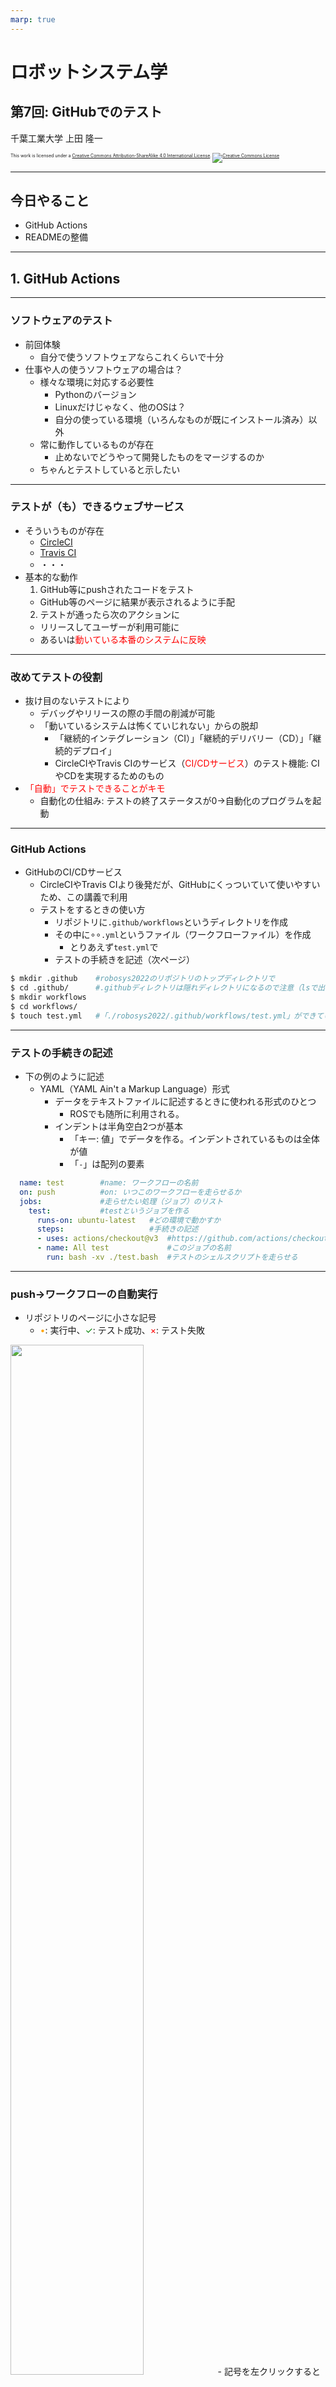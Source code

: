 ```yaml
---
marp: true
---
```


<!-- footer: "ロボットシステム学第7回" -->

# ロボットシステム学

## 第7回: GitHubでのテスト

千葉工業大学 上田 隆一


<p style="font-size:50%">
This work is licensed under a <a rel="license" href="http://creativecommons.org/licenses/by-sa/4.0/">Creative Commons Attribution-ShareAlike 4.0 International License</a>.
<a rel="license" href="http://creativecommons.org/licenses/by-sa/4.0/">
<img alt="Creative Commons License" style="border-width:0" src="https://i.creativecommons.org/l/by-sa/4.0/88x31.png" /></a>
</p>

---

<!-- paginate: true -->

## 今日やること

- GitHub Actions
- READMEの整備

---

## 1. GitHub Actions

---

### ソフトウェアのテスト

- 前回体験
  - 自分で使うソフトウェアならこれくらいで十分　
- 仕事や人の使うソフトウェアの場合は？
  - 様々な環境に対応する必要性
    - Pythonのバージョン
    - Linuxだけじゃなく、他のOSは？
    - 自分の使っている環境（いろんなものが既にインストール済み）以外
  - 常に動作しているものが存在
    - 止めないでどうやって開発したものをマージするのか
  - ちゃんとテストしていると示したい

---

### テストが（も）できるウェブサービス

- そういうものが存在
  - [CircleCI](https://circleci.com/ja/)
  - [Travis CI](https://www.travis-ci.com/)
  - ・・・　
- 基本的な動作
  1. GitHub等にpushされたコードをテスト
    - GitHub等のページに結果が表示されるように手配
  2. テストが通ったら次のアクションに
    - リリースしてユーザーが利用可能に
    - あるいは<span style="color:red">動いている本番のシステムに反映</span>


---

### 改めてテストの役割

- 抜け目のないテストにより
  - デバッグやリリースの際の手間の削減が可能
  - 「動いているシステムは怖くていじれない」からの脱却
    - 「継続的インテグレーション（CI）」「継続的デリバリー（CD）」「継続的デプロイ」
    - CircleCIやTravis CIのサービス（<span style="color:red">CI/CDサービス</span>）のテスト機能: CIやCDを実現するためのもの　
- <span style="color:red">「自動」でテストできることがキモ</span>
  - 自動化の仕組み: テストの終了ステータスが0$\rightarrow$自動化のプログラムを起動

---

### GitHub Actions

- GitHubのCI/CDサービス
  - CircleCIやTravis CIより後発だが、GitHubにくっついていて使いやすいため、この講義で利用
  - テストをするときの使い方
    - リポジトリに`.github/workflows`というディレクトリを作成
    - その中に$\circ\circ$`.yml`というファイル（ワークフローファイル）を作成
      - とりあえず`test.yml`で
    - テストの手続きを記述（次ページ）
 ```bash
$ mkdir .github    #robosys2022のリポジトリのトップディレクトリで
$ cd .github/      #.githubディレクトリは隠れディレクトリになるので注意（lsで出てこない。ls -aで出る。）
$ mkdir workflows
$ cd workflows/
$ touch test.yml   #「./robosys2022/.github/workflows/test.yml」ができているとOK
 ```

---

### テストの手続きの記述

- 下の例のように記述
  - YAML（YAML Ain't a Markup Language）形式
    - データをテキストファイルに記述するときに使われる形式のひとつ
      - ROSでも随所に利用される。
    - インデントは半角空白2つが基本
      - 「キー: 値」でデータを作る。インデントされているものは全体が値
      - 「`-`」は配列の要素

```yaml
  name: test        #name: ワークフローの名前
  on: push          #on: いつこのワークフローを走らせるか
  jobs:             #走らせたい処理（ジョブ）のリスト
    test:           #testというジョブを作る
      runs-on: ubuntu-latest   #どの環境で動かすか
      steps:                   #手続きの記述
      - uses: actions/checkout@v3  #https://github.com/actions/checkoutのバージョン3を使用
      - name: All test             #このジョブの名前
        run: bash -xv ./test.bash  #テストのシェルスクリプトを走らせる
```

---

### push$\rightarrow$ワークフローの自動実行

- リポジトリのページに小さな記号
  - <span style="color:orange">$\bullet$</span>: 実行中、<span style="color:green">$\checkmark$</span>: テスト成功、<span style="color:red">$\times$</span>: テスト失敗
<img src="./figs/github_actions_running.png" width="65%" />
- 記号を左クリックすると小窓が出現$\rightarrow$「Details」を押してみましょう。
<img src="./figs/github_actions_ok.png" width="70%" />

---

### ワークフローのログ確認

- Detailsを押すと行われた処理のシェルの出力が閲覧可能
  - 「All test」をクリックすると`test.bash`のログ
<img src="./figs/testlog.png" width="70%" />
- 全項目の終了ステータスが0なら<span style="color:green">$\checkmark$</span>の表示

---

### 複数バージョンのPythonを試す

- ジョブに`strategy/matrix/python-version`を追加
  ```yaml
  ・・・
  jobs:
    test:
      runs-on: ubuntu-latest
      strategy:
        matrix:
          python-version: ["3.7", "3.8", "3.9", "3.10"]
      steps:
        ・・・
  ```
  - 実行してみると、全バージョンに対してテストが走る
<img src="./figs/multi_version.png" width="45%" />

---

## 2. READMEの整備

- README: このソフトを使ってもらうときに最初に読んでもらうドキュメント
  - 練習リポジトリの中ある`README.md`がソレ
  ```markdown
  # robosys2022
  ロボットシステム学の練習リポジトリ
  ```
    - Markdownという形式で記述
  - GitHubだとこのように表示される<img src="./figs/readme_md.png" width="70%" />
    - 今のところ不親切


---

### READMEに書くこと

- 全て書く必要はないが、ユーザが困らないように（[例](https://github.com/shellgei/rusty_bash)）
  - 何をするためのソフトか
  - 使い方
    - ダウンロード、インストール、起動する手順、簡単な使い方
  - どんな環境で使えるか
    - OS/Pythonのバージョン/他に必要なソフトウェアやライブラリ
  - テストの結果（後述）
  - 権利関係・謝辞
    - 著作権、ライセンス（利用しているソフトウェアについても）
    - 手伝ってくれた人のリストと手伝いの中身
  - その他必要なこと

---

### テスト結果やテストに対する記述


- README.mdの例
  ```md
  # plusコマンド
  ![test](https://github.com/ryuichiueda/robosys2022/actions/workflows/test.yml/badge.svg)
  ↑ テスト結果を反映したバッジの画像が埋め込まれる。（ryuichiueda等は各自変更を。）
  
  標準入力から読み込んだ数字を足す。
  
  （ここに前ページの項目をいろいろ書く）
  
  ## 必要なソフトウェア
  - Python
    - テスト済みバージョン: 3.7〜3.10

  ## テスト環境
  - Ubuntu 24.04 LTS

  © 2022 Ryuichi Ueda
  ```

---

### GitHub上での表示

<img src="./figs/readme_with_badge.png" width="70%" />
（注意: 細かいところは前のページの記述と違いがあります。）


---

## まとめ

- CI/CDサービスのひとつを利用
  - pushしたときに自動でテスト$\rightarrow$結果を表示
    - ユーザに状況を伝達
  - 終了ステータスを利用
    - 最新のサービスでも基本的な仕組みに依存　
- READMEの整備
  - リポジトリのソフトを安心して広く使ってもらうために必須
  - ある程度フォーマットは決まっているものの、ユーザへの気配り重視で記述しましょう。
